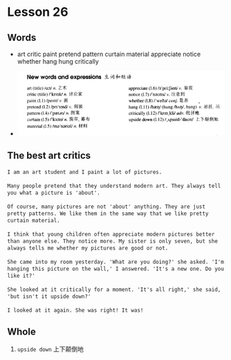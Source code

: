 # Lesson 26

## Words

- art critic paint pretend pattern curtain material appreciate notice whether hang hung critically

- ![Words](../../../Images/Part2/03/words-26.png)

## The best art critics

```
I am an art student and I paint a lot of pictures.

Many people pretend that they understand modern art. They always tell you what a picture is 'about'.

Of course, many pictures are not 'about' anything. They are just pretty patterns. We like them in the same way that we like pretty curtain material.

I think that young children often appreciate modern pictures better than anyone else. They notice more. My sister is only seven, but she always tells me whether my pictures are good or not.

She came into my room yesterday. 'What are you doing?' she asked. 'I'm hanging this picture on the wall,' I answered. 'It's a new one. Do you like it?'

She looked at it critically for a moment. 'It's all right,' she said, 'but isn't it upside down?'

I looked at it again. She was right! It was!
```

## Whole

1. `upside down` 上下颠倒地
